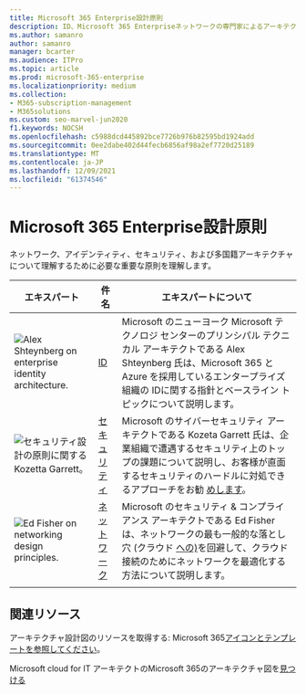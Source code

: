 ```yaml
---
title: Microsoft 365 Enterprise設計原則
description: ID、Microsoft 365 Enterpriseネットワークの専門家によるアーキテクチャ設計原則について説明します。
ms.author: samanro
author: samanro
manager: bcarter
ms.audience: ITPro
ms.topic: article
ms.prod: microsoft-365-enterprise
ms.localizationpriority: medium
ms.collection:
- M365-subscription-management
- M365solutions
ms.custom: seo-marvel-jun2020
f1.keywords: NOCSH
ms.openlocfilehash: c5988dcd445892bce7726b976b82595bd1924add
ms.sourcegitcommit: 0ee2dabe402d44fecb6856af98a2ef7720d25189
ms.translationtype: MT
ms.contentlocale: ja-JP
ms.lasthandoff: 12/09/2021
ms.locfileid: "61374546"
---
```

# <a name="microsoft-365-enterprise-architecture-design-principles"></a>Microsoft 365 Enterprise設計原則

ネットワーク、アイデンティティ、セキュリティ、および多国籍アーキテクチャについて理解するために必要な重要な原則を理解します。

| エキスパート | 件名 | エキスパートについて |
|---------|---------|---------|
|![Alex Shteynberg on enterprise identity architecture.](../media/solutions-architecture-center/identity-and-beyond-alex-shteynberg.jpg)   |    [ID](identity-design-principles.md)     | Microsoft のニューヨーク Microsoft テクノロジ センターのプリンシパル テクニカル アーキテクトである Alex Shteynberg 氏は、Microsoft 365 と Azure を採用しているエンタープライズ組織の ID[](identity-design-principles.md)に関する指針とベースライン トピックについて説明します。 |
| ![セキュリティ設計の原則に関する Kozetta Garrett。](../media/solutions-architecture-center/kozeta-garrett-security.jpg)   |     [セキュリティ](security-design-principles.md)    |  Microsoft のサイバーセキュリティ アーキテクトである Kozeta Garrett 氏は、企業組織で遭遇するセキュリティ上のトップの課題について説明し、お客様が直面するセキュリティのハードルに対処できるアプローチをお勧 [めします](security-design-principles.md)。  |
| ![Ed Fisher on networking design principles.](../media/solutions-architecture-center/ed-fisher-networking.jpg)    |       [ネットワーク](networking-design-principles.md)  |   Microsoft のセキュリティ & コンプライアンス アーキテクトである Ed Fisher は、ネットワークの最も一般的な落とし穴 (クラウド [への)](networking-design-principles.md)を回避して、クラウド接続のためにネットワークを最適化する方法について説明します。       |
|    |         |         |

## <a name="related-resources"></a>関連リソース

アーキテクチャ設計図のリソースを取得する: Microsoft 365[アイコンとテンプレートを参照してください](architecture-icons-templates.md)。

Microsoft cloud for IT アーキテクトのMicrosoft 365のアーキテクチャ図を[見つける](cloud-architecture-models.md)
